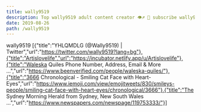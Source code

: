 ```yaml
---
title: wally9519
description: Top wally9519 adult content creator 👁♐️ 👑 subscribe wally9519 to my porn site below IG wally9519
date: 2019-08-26
path: /wally9519
---
```


wally9519
[{"title":"YHLQMDLG (@Wally9519) | Twitter","url":"https://twitter.com/wally9519?lang=bg"},{"title":"Artislovelife","url":"https://incubator.netlify.app/u/Artislovelife"},{"title":"Waleska Quiles Phone Number, Address, Email & More ...","url":"https://www.beenverified.com/people/waleska-quiles/"},{"title":"3666 Chronological - Smiling Cat Face with Heart-Eyes","url":"https://www.iemoji.com/view/emojitweets/830/smileys-people/smiling-cat-face-with-heart-eyes/chronological/3666"},{"title":"The Sydney Morning Herald from Sydney, New South Wales ...","url":"https://www.newspapers.com/newspage/119753333/"}]

